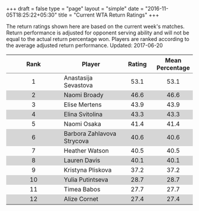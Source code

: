 +++
draft = false
type = "page" 
layout = "simple"
date = "2016-11-05T18:25:22+05:30"
title = "Current WTA Return Ratings"
+++

The return ratings shown here are based on the current week's matches. Return performance is adjusted for opponent serving ability and will not be equal to the actual return percentage won. Players are ranked according to the average adjusted return performance. Updated: 2017-06-20

<table class='gmisc_table' style='border-collapse: collapse; margin-top: 1em; margin-bottom: 1em;' >
<thead>
<tr>
<th style='border-bottom: 1px solid grey; border-top: 2px solid grey; text-align: center;'>Rank</th>
<th style='border-bottom: 1px solid grey; border-top: 2px solid grey; text-align: center;'>Player</th>
<th style='border-bottom: 1px solid grey; border-top: 2px solid grey; text-align: center;'>Rating</th>
<th style='border-bottom: 1px solid grey; border-top: 2px solid grey; text-align: center;'>Mean Percentage</th>
</tr>
</thead>
<tbody>
<tr>
<td style='width:40%; text-align: center;'>1</td>
<td style='width:40%; text-align: left;'>Anastasija Sevastova</td>
<td style='width:40%; text-align: center;'>53.1</td>
<td style='width:40%; text-align: center;'>53.1</td>
</tr>
<tr style='background-color: #d6d6d6;'>
<td style='width:40%; background-color: #d6d6d6; text-align: center;'>2</td>
<td style='width:40%; background-color: #d6d6d6; text-align: left;'>Naomi Broady</td>
<td style='width:40%; background-color: #d6d6d6; text-align: center;'>46.6</td>
<td style='width:40%; background-color: #d6d6d6; text-align: center;'>46.6</td>
</tr>
<tr>
<td style='width:40%; text-align: center;'>3</td>
<td style='width:40%; text-align: left;'>Elise Mertens</td>
<td style='width:40%; text-align: center;'>43.9</td>
<td style='width:40%; text-align: center;'>43.9</td>
</tr>
<tr style='background-color: #d6d6d6;'>
<td style='width:40%; background-color: #d6d6d6; text-align: center;'>4</td>
<td style='width:40%; background-color: #d6d6d6; text-align: left;'>Elina Svitolina</td>
<td style='width:40%; background-color: #d6d6d6; text-align: center;'>43.3</td>
<td style='width:40%; background-color: #d6d6d6; text-align: center;'>43.3</td>
</tr>
<tr>
<td style='width:40%; text-align: center;'>5</td>
<td style='width:40%; text-align: left;'>Naomi Osaka</td>
<td style='width:40%; text-align: center;'>41.4</td>
<td style='width:40%; text-align: center;'>41.4</td>
</tr>
<tr style='background-color: #d6d6d6;'>
<td style='width:40%; background-color: #d6d6d6; text-align: center;'>6</td>
<td style='width:40%; background-color: #d6d6d6; text-align: left;'>Barbora Zahlavova Strycova</td>
<td style='width:40%; background-color: #d6d6d6; text-align: center;'>40.6</td>
<td style='width:40%; background-color: #d6d6d6; text-align: center;'>40.6</td>
</tr>
<tr>
<td style='width:40%; text-align: center;'>7</td>
<td style='width:40%; text-align: left;'>Heather Watson</td>
<td style='width:40%; text-align: center;'>40.5</td>
<td style='width:40%; text-align: center;'>40.5</td>
</tr>
<tr style='background-color: #d6d6d6;'>
<td style='width:40%; background-color: #d6d6d6; text-align: center;'>8</td>
<td style='width:40%; background-color: #d6d6d6; text-align: left;'>Lauren Davis</td>
<td style='width:40%; background-color: #d6d6d6; text-align: center;'>40.1</td>
<td style='width:40%; background-color: #d6d6d6; text-align: center;'>40.1</td>
</tr>
<tr>
<td style='width:40%; text-align: center;'>9</td>
<td style='width:40%; text-align: left;'>Kristyna Pliskova</td>
<td style='width:40%; text-align: center;'>37.2</td>
<td style='width:40%; text-align: center;'>37.2</td>
</tr>
<tr style='background-color: #d6d6d6;'>
<td style='width:40%; background-color: #d6d6d6; text-align: center;'>10</td>
<td style='width:40%; background-color: #d6d6d6; text-align: left;'>Yulia Putintseva</td>
<td style='width:40%; background-color: #d6d6d6; text-align: center;'>28.7</td>
<td style='width:40%; background-color: #d6d6d6; text-align: center;'>28.7</td>
</tr>
<tr>
<td style='width:40%; text-align: center;'>11</td>
<td style='width:40%; text-align: left;'>Timea Babos</td>
<td style='width:40%; text-align: center;'>27.7</td>
<td style='width:40%; text-align: center;'>27.7</td>
</tr>
<tr style='background-color: #d6d6d6;'>
<td style='width:40%; background-color: #d6d6d6; border-bottom: 2px solid grey; text-align: center;'>12</td>
<td style='width:40%; background-color: #d6d6d6; border-bottom: 2px solid grey; text-align: left;'>Alize Cornet</td>
<td style='width:40%; background-color: #d6d6d6; border-bottom: 2px solid grey; text-align: center;'>27.4</td>
<td style='width:40%; background-color: #d6d6d6; border-bottom: 2px solid grey; text-align: center;'>27.4</td>
</tr>
</tbody>
</table>
